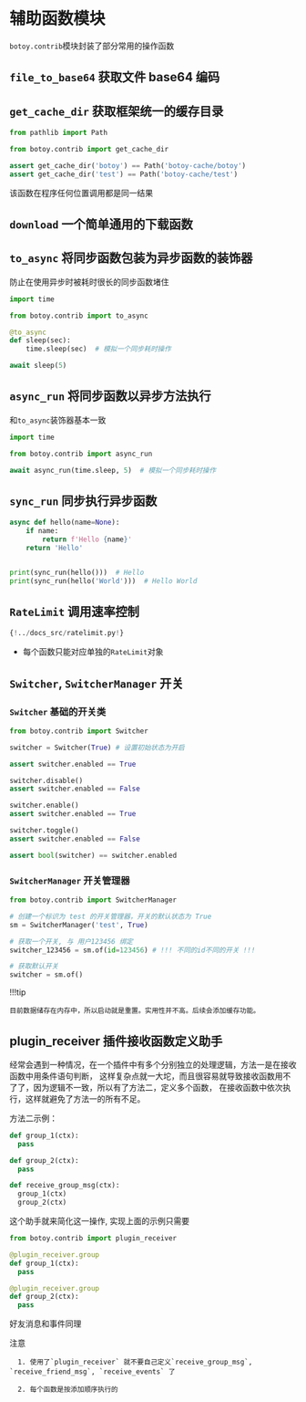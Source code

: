 # 辅助函数模块

`botoy.contrib`模块封装了部分常用的操作函数

## `file_to_base64` 获取文件 base64 编码

## `get_cache_dir` 获取框架统一的缓存目录

```python
from pathlib import Path

from botoy.contrib import get_cache_dir

assert get_cache_dir('botoy') == Path('botoy-cache/botoy')
assert get_cache_dir('test') == Path('botoy-cache/test')
```

该函数在程序任何位置调用都是同一结果

## `download` 一个简单通用的下载函数

## `to_async` 将同步函数包装为异步函数的装饰器

防止在使用异步时被耗时很长的同步函数堵住

```python
import time

from botoy.contrib import to_async

@to_async
def sleep(sec):
    time.sleep(sec)  # 模拟一个同步耗时操作

await sleep(5)
```

## `async_run` 将同步函数以异步方法执行

和`to_async`装饰器基本一致

```python
import time

from botoy.contrib import async_run

await async_run(time.sleep, 5)  # 模拟一个同步耗时操作
```

## `sync_run` 同步执行异步函数

```python
async def hello(name=None):
    if name:
        return f'Hello {name}'
    return 'Hello'


print(sync_run(hello()))  # Hello
print(sync_run(hello('World')))  # Hello World
```

## `RateLimit` 调用速率控制

```python
{!../docs_src/ratelimit.py!}
```

- 每个函数只能对应单独的`RateLimit`对象

## `Switcher`, `SwitcherManager` 开关

### `Switcher` 基础的开关类

```python
from botoy.contrib import Switcher

switcher = Switcher(True) # 设置初始状态为开启

assert switcher.enabled == True

switcher.disable()
assert switcher.enabled == False

switcher.enable()
assert switcher.enabled == True

switcher.toggle()
assert switcher.enabled == False

assert bool(switcher) == switcher.enabled
```

### `SwitcherManager` 开关管理器

```python
from botoy.contrib import SwitcherManager

# 创建一个标识为 test 的开关管理器，开关的默认状态为 True
sm = SwitcherManager('test', True)

# 获取一个开关, 与 用户123456 绑定
switcher_123456 = sm.of(id=123456) # !!! 不同的id不同的开关 !!!

# 获取默认开关
switcher = sm.of()
```

!!!tip

    目前数据储存在内存中，所以启动就是重置。实用性并不高。后续会添加缓存功能。

## plugin_receiver 插件接收函数定义助手

经常会遇到一种情况，在一个插件中有多个分别独立的处理逻辑，方法一是在接收函数中用条件语句判断，
这样复杂点就一大坨，而且很容易就导致接收函数用不了了，因为逻辑不一致，所以有了方法二，定义多个函数，
在接收函数中依次执行，这样就避免了方法一的所有不足。

方法二示例：

```python
def group_1(ctx):
  pass

def group_2(ctx):
  pass

def receive_group_msg(ctx):
  group_1(ctx)
  group_2(ctx)
```

这个助手就来简化这一操作, 实现上面的示例只需要

```python
from botoy.contrib import plugin_receiver

@plugin_receiver.group
def group_1(ctx):
  pass

@plugin_receiver.group
def group_2(ctx):
  pass
```

好友消息和事件同理

注意

      1. 使用了`plugin_receiver` 就不要自己定义`receive_group_msg`, `receive_friend_msg`, `receive_events` 了

      2. 每个函数是按添加顺序执行的
